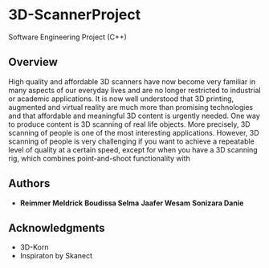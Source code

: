 # 3D-ScannerProject
Software Engineering Project (C++)

## Overview
High quality and affordable 3D scanners have now become very familiar in
many aspects of our everyday lives and are no longer restricted to
industrial or academic applications. It is now well understood that 3D
printing, augmented and virtual reality are much more than promising
technologies and that affordable and meaningful 3D content is urgently
needed.
One way to produce content is 3D scanning of real life objects. More
precisely, 3D scanning of people is one of the most interesting applications.
However, 3D scanning of people is very challenging if you want to achieve
a repeatable level of quality at a certain speed, except for when you have a
3D scanning rig, which combines point-and-shoot functionality with 

## Authors
* **Reimmer Meldrick** **Boudissa Selma** **Jaafer Wesam** **Sonizara Danie**

## Acknowledgments
* 3D-Korn
* Inspiraton by Skanect
